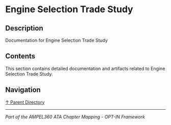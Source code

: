 # Engine Selection Trade Study

## Description

Documentation for Engine Selection Trade Study

## Contents

This section contains detailed documentation and artifacts related to Engine Selection Trade Study.

## Navigation

[↑ Parent Directory](../README.md)

---

*Part of the AMPEL360 ATA Chapter Mapping - OPT-IN Framework*

